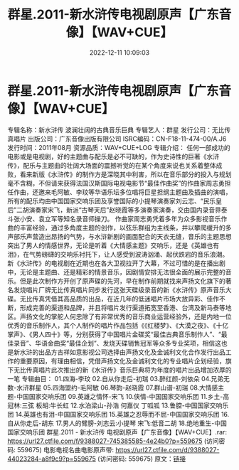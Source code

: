 ﻿---
title: 群星.2011-新水浒传电视剧原声【广东音像】【WAV+CUE】
date: 2022-12-11 10:09:03
categories: WAV车载音乐、镜像
tags: 纯音雅乐
---
# 群星.2011-新水浒传电视剧原声【广东音像】【WAV+CUE】

专辑名称：新水浒传 波澜壮阔的古典音乐巨典
专辑艺人：群星
发行公司：无比传真唱片
出版公司：广东音像出版有限公司
ISRC编码：CN-F18-11-474-00/A.J6
发行时间：2011年08月
资源品质：WAV+CUE+LOG
专辑介绍：
任何一部成功的电影或是电视剧，好的主题曲与配乐是必不可缺的，作为史诗性的巨著《水浒传》，配乐与主题曲的壮阔大场面的震撼听觉的在某个角度来说也关系着整体成败，看来新版《水浒传》的制作方是深晓其中利害，所以在音乐部分的投入与规划毫不含糊，不但请来获得法国汉斯国际电视电影节“最佳作曲奖”的作曲家周志勇担任作曲，还邀来毛阿敏、李玟等华语乐坛多位唱将巨星担纲主题曲及插曲的演唱，所有的配乐均由中国国家交响乐团及享誉国际的小提琴演奏家刘云志、“民乐皇后”二胡演奏家宋飞，新派“古琴天后”赵晓霞等多演奏家演奏，交由国内录音界泰斗张小安、袁立军等知名录音师操刀。
作曲家周志勇凭着多年为众多影视音乐作曲的丰富经验，通过多角度主题的创作，以弦乐群组为主线条，并以攀爬缓升的多声部乐声营造出昂扬的气势，与水浒新剧的画面配合的天衣无缝，音乐的主题思想突出了男人的情感世界，无论是听着《大情感主题》交响乐，还是《英雄也有泪》，在气势磅礴的交响乐衬托下，让人感受到波涛汹涌、起伏跌宕的音乐浪潮。
新《水浒传》的电视剧在近期也在各大卫视拉开了大幕，不过可惜的是在播出剧中，无论是主题曲、还是精彩的情景音乐，因剧情安排无法很全面的展示完整的音乐。但是此次制作方开创了原声碟的先河，早在制作前期就找来声扬文化旗下的著名发烧唱片厂牌无比传真唱片同步发行这张天碟级录音的新《水浒传》原声音乐大碟。无比传真凭借其高品质的出品，在近几年的低迷唱片市场大放异彩、佳作不断，形成完善的渠道和品牌，并且将唱片发行渠道拓宽至香港、台湾及新马泰等地区。声扬文化的掌舵人何忠除了有非常优秀的音乐商业运营经验外，还是内地一位优秀的音乐制作人，其个人制作的唱片作品包括《《红楼梦》、《大漠之夜》、《十亿掌声》、《男人四十》等，分别获得了中国唱片金碟奖“最佳古典音乐制作人”、“最佳录音”、华语金曲奖“最佳企划”、发烧天碟销售冠军等众多专业奖项，相信这也是新水浒的出品方吉祥如意影视公司选择由声扬文化及金诚利文化合作发行出品工作的重要原因，有理由相信，凭借声扬文化及金诚利文化的专业唱片企划经验，旗下无比传真唱片此次推出的新《水浒传》音乐巨典将为年度的唱片出品增加浓厚的一笔
专辑曲目：
01.四海-李玟
02.自从你走后-初瑞
03.醉红颜-刘依朵
04.兄弟无数-水浒群星
05.四海盟约-毛阿敏
06.琴韵-赵晓霞
07.群山谱-初瑞
08.大情感主题-中国国家交响乐团
09.英雄之情怀-宋飞
10.侠情-中国国家交响乐团
11.乡土-高冠林:三弦 板胡:牛长虹
12.水泊梁山-孙浩 何嘉仪 丁呱呱
13.鲁腔-中国国家交响乐团
14.英雄也有泪-中国国家交响乐团
15.英雄之忍辱而不屈-中国国家交响乐团
16.自从你走后-胡东
17.男人的臂膀-刘志云:小提琴 宋飞:低音二胡
18.绝地重生-中国国家交响乐团
群星.2011 - 新水浒传 电视剧原声【广东音像】【WAV+CUE】.rar: https://url27.ctfile.com/f/9388027-745385585-4e24b0?p=559675
(访问密码: 559675)
电影电视名曲电影原声带: https://url27.ctfile.com/d/9388027-44023284-a8f9c9?p=559675
(访问密码: 559675)
原文：[链接](https://blog.sina.com.cn/s/blog_1647c7e76010310k9.html)